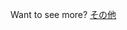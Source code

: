 Want to see more?
 <a href="http://www.asianconnex.com/watchonlinejp.asp?cheap=products-c47.html" title="その他">その他</a>